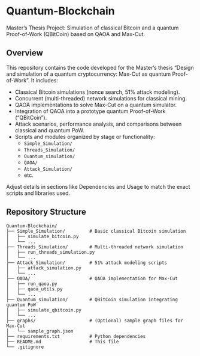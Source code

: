 # Quantum-Blockchain

Master’s Thesis Project: Simulation of classical Bitcoin and a quantum Proof-of-Work (QBitCoin) based on QAOA and Max-Cut.

## Overview

This repository contains the code developed for the Master’s thesis “Design and simulation of a quantum cryptocurrency: Max-Cut as quantum Proof-of-Work”. It includes:

- Classical Bitcoin simulations (nonce search, 51% attack modeling).  
- Concurrent (multi-threaded) network simulations for classical mining.  
- QAOA implementations to solve Max-Cut on a quantum simulator.  
- Integration of QAOA into a prototype quantum Proof-of-Work (“QBitCoin”).  
- Attack scenarios, performance analysis, and comparisons between classical and quantum PoW.  
- Scripts and modules organized by stage or functionality:
  - `Simple_Simulation/`
  - `Threads_Simulation/`
  - `Quantum_simulation/`
  - `QAOA/`
  - `Attack_Simulation/`
  - etc.

Adjust details in sections like Dependencies and Usage to match the exact scripts and libraries used.

## Repository Structure

```text
Quantum-Blockchain/
├── Simple_Simulation/         # Basic classical Bitcoin simulation
│   ├── simulate_bitcoin.py
│   └── ...
├── Threads_Simulation/        # Multi-threaded network simulation
│   ├── run_threads_simulation.py
│   └── ...
├── Attack_Simulation/         # 51% attack modeling scripts
│   ├── attack_simulation.py
│   └── ...
├── QAOA/                      # QAOA implementation for Max-Cut
│   ├── run_qaoa.py
│   ├── qaoa_utils.py
│   └── ...
├── Quantum_simulation/        # QBitCoin simulation integrating quantum PoW
│   ├── simulate_qbitcoin.py
│   └── ...
├── graphs/                    # (Optional) sample graph files for Max-Cut
│   └── sample_graph.json
├── requirements.txt           # Python dependencies
├── README.md                  # This file
└── .gitignore
